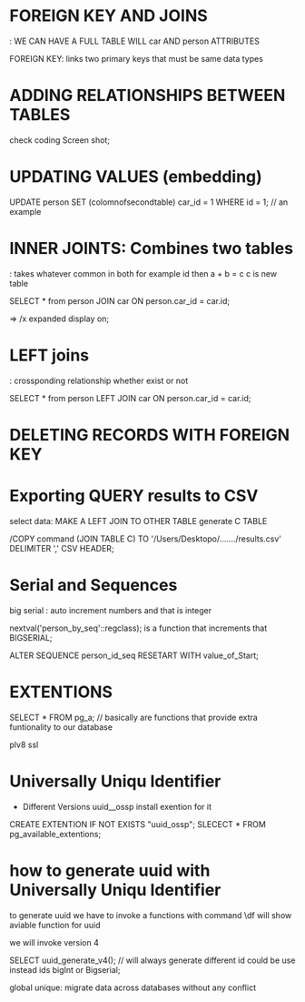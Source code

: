 # FOREIGN KEY AND JOINS
: WE CAN HAVE A FULL TABLE WILL car AND person ATTRIBUTES

FOREIGN KEY: links two primary keys that must be same data types

# ADDING RELATIONSHIPS BETWEEN TABLES

check coding Screen shot;

# UPDATING VALUES (embedding)

UPDATE person SET (colomnofsecondtable) car_id = 1 WHERE id = 1; // an example

# INNER JOINTS: Combines two tables 
: takes whatever common in both for example id then a + b = c c is new table

SELECT * from person
JOIN car ON person.car_id = car.id;

=>    /x expanded display on;

# LEFT joins
: crossponding relationship whether exist or not 

SELECT * from person
LEFT JOIN car ON person.car_id = car.id;

# DELETING RECORDS WITH FOREIGN KEY


# Exporting QUERY results to CSV

select data: MAKE A LEFT JOIN TO OTHER TABLE generate C TABLE 

/COPY command (JOIN TABLE C) TO '/Users/Desktopo/......./results.csv' DELIMITER ',' CSV HEADER;

# Serial and Sequences
big serial : auto increment numbers and that is integer

nextval('person_by_seq'::regclass); is a function that increments that BIGSERIAL;

ALTER SEQUENCE person_id_seq RESETART WITH value_of_Start;

# EXTENTIONS 
SELECT * FROM pg_a;   // basically are functions that provide extra funtionality to our database 

plv8
ssl


# Universally Uniqu Identifier 
- Different Versions
uuid__ossp
install exention for it

CREATE EXTENTION IF NOT EXISTS "uuid_ossp";
SLECECT * FROM pg_available_extentions;

# how to generate uuid with  Universally Uniqu Identifier 

to generate uuid we have to invoke a functions with command \df will show aviable function for uuid

we will invoke version 4

SELECT uuid_generate_v4(); // will always generate different id
could be use instead ids bigInt or Bigserial;

global unique: migrate data across databases without any conflict 







